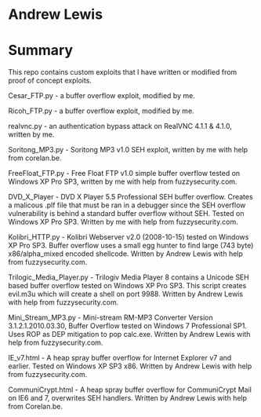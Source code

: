 # Andrew Lewis

<h1>Summary</h1>
This repo contains custom exploits that I have written or modified from proof of concept exploits.

Cesar_FTP.py - a buffer overflow exploit, modified by me.

Ricoh_FTP.py - a buffer overflow exploit, modified by me.

realvnc.py - an authentication bypass attack on RealVNC 4.1.1 & 4.1.0, written by me.

Soritong_MP3.py - Soritong MP3 v1.0 SEH exploit, written by me with help from corelan.be.

FreeFloat_FTP.py - Free Float FTP v1.0 simple buffer overflow tested on Windows XP Pro SP3, written by me with help from fuzzysecurity.com.

DVD_X_Player - DVD X Player 5.5 Professional SEH buffer overflow. Creates a malicous .plf file that must be ran in a debugger since the SEH overflow vulnerability is behind a standard buffer overflow without SEH. Tested on Windows XP Pro SP3. Written by me with help from fuzzysecurity.com.

Kolibri_HTTP.py - Kolibri Webserver v2.0 (2008-10-15) tested on Windows XP Pro SP3. Buffer overflow uses a small egg hunter to find large (743 byte) x86/alpha_mixed encoded shellcode. Written by Andrew Lewis with help from fuzzysecurity.com.

Trilogic_Media_Player.py - Trilogiv Media Player 8 contains a Unicode SEH based buffer overflow tested on Windows XP Pro SP3. This script creates evil.m3u which will create a shell on port 9988. Written by Andrew Lewis with help from fuzzysecurity.com.

Mini_Stream_MP3.py - Mini-stream RM-MP3 Converter Version 3.1.2.1.2010.03.30, Buffer Overflow tested on Windows 7 Professional SP1. Uses ROP as DEP mitigation to pop calc.exe. Written by Andrew Lewis with help from fuzzysecurity.com.

IE_v7.html - A heap spray buffer overflow for Internet Explorer v7 and earlier. Tested on Windows XP SP3 x86. Written by Andrew Lewis with help from fuzzysecurity.com.

CommuniCrypt.html - A heap spray buffer overflow for CommuniCrypt Mail on IE6 and 7, overwrites SEH handlers. Written by Andrew Lewis with help from Corelan.be.